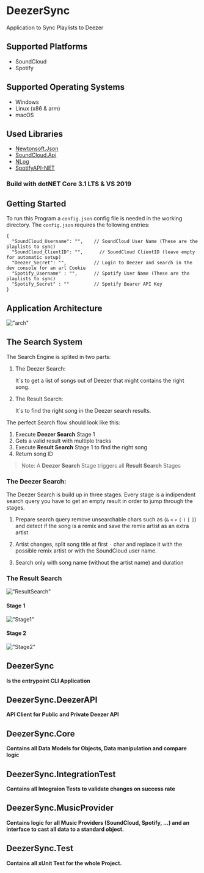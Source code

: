 # DeezerSync
Application to Sync Playlists to Deezer

## Supported Platforms
+ SoundCloud
+ Spotify

## Supported Operating Systems
+ Windows
+ Linux (x86 & arm)
+ macOS

## Used Libraries
+ [Newtonsoft.Json](https://github.com/JamesNK/Newtonsoft.Json)
+ [SoundCloud.Api](https://github.com/prayzzz/SoundCloud.Api)
+ [NLog](https://github.com/NLog/NLog)
+ [SpotifyAPI-NET](https://github.com/JohnnyCrazy/SpotifyAPI-NET)

### Build with dotNET Core 3.1 LTS & VS 2019

## Getting Started
To run this Program a `config.json` config file is needed in the working directory.
The `config.json` requires the following entries:

```console
{
  "SoundCloud_Username": "",    // SoundCloud User Name (These are the playlists to sync)
  "SoundCloud_ClientID": "",	  // SoundCloud ClientID (leave empty for automatic setup)
  "Deezer_Secret": "",          // Login to Deezer and search in the dev console for an arl Cookie
  "Spotify_Username" : "",      // Spotify User Name (These are the playlists to sync)
  "Spotify_Secret" : ""         // Spotify Bearer API Key
}
```

## Application Architecture
!["arch"](overview.png)

## The Search System

The Search Engine is splited in two parts:
1. The Deezer Search:

   It´s to get a list of songs out of Deezer that might contains the right song.
1. The Result Search:

   It´s to find the right song in the Deezer search results.

The perfect Search flow should look like this:
1. Execute __Deezer Search__ Stage 1
1. Gets a valid result with multiple tracks
1. Execute __Result Search__ Stage 1 to find the right song
1. Return song ID

> Note: A __Deezer Search__ Stage triggers all __Result Search__ Stages

### The Deezer Search:
The Deezer Search is build up in three stages.
Every stage is a indipendent search query you have to get an empty result in order to jump through the stages.

1. Prepare search query remove unsearchable chars such as (`&`  `<`  `>`  `(`  `)`  `[`  `]`) and detect if the song is a remix and save the remix artist as an extra artist

1. Artist changes, split song title at first `-` char and replace it with the possible remix artist or with the SoundCloud user name.

1. Search only with song name (without the artist name) and duration

### The Result Search
!["ResultSearch"](SearchFlow.png)

#### Stage 1
!["Stage1"](ResultSearch_1.png)

#### Stage 2
!["Stage2"](ResultSearch_2.png)

## DeezerSync
__Is the entrypoint CLI Application__

## DeezerSync.DeezerAPI
__API Client for Public and Private Deezer API__

## DeezerSync.Core
__Contains all Data Models for Objects, Data manipulation and compare logic__

## DeezerSync.IntegrationTest
__Contains all Integraion Tests to validate changes on success rate__

## DeezerSync.MusicProvider
__Contains logic for all Music Providers (SoundCloud, Spotify, ...) and an interface to cast all data to a standard object.__

## DeezerSync.Test
__Contains all xUnit Test for the whole Project.__
